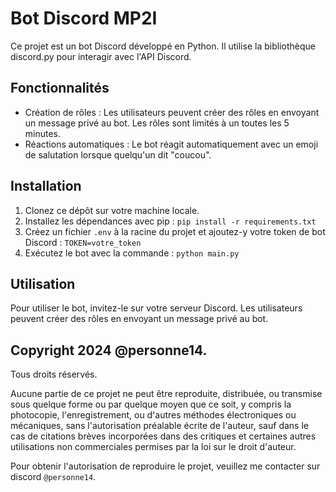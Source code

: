 # Bot Discord MP2I

Ce projet est un bot Discord développé en Python. 
Il utilise la bibliothèque discord.py pour interagir avec l'API Discord.

## Fonctionnalités

- Création de rôles : Les utilisateurs peuvent créer des rôles en envoyant un message privé au bot. Les rôles sont limités à un toutes les 5 minutes.
- Réactions automatiques : Le bot réagit automatiquement avec un emoji de salutation lorsque quelqu'un dit "coucou".

## Installation

1. Clonez ce dépôt sur votre machine locale.
2. Installez les dépendances avec pip : `pip install -r requirements.txt`
3. Créez un fichier `.env` à la racine du projet et ajoutez-y votre token de bot Discord : `TOKEN=votre_token`
4. Exécutez le bot avec la commande : `python main.py`

## Utilisation

Pour utiliser le bot, invitez-le sur votre serveur Discord. Les utilisateurs peuvent créer des rôles en envoyant un message privé au bot.

## Copyright 2024 @personne14.

Tous droits réservés.

Aucune partie de ce projet ne peut être reproduite, distribuée, ou transmise sous quelque forme ou par quelque moyen que ce soit, y compris la photocopie, l'enregistrement, ou d'autres méthodes électroniques ou mécaniques, sans l'autorisation préalable écrite de l'auteur, sauf dans le cas de citations brèves incorporées dans des critiques et certaines autres utilisations non commerciales permises par la loi sur le droit d'auteur.

Pour obtenir l'autorisation de reproduire le projet, veuillez me contacter sur discord `@personne14`.
